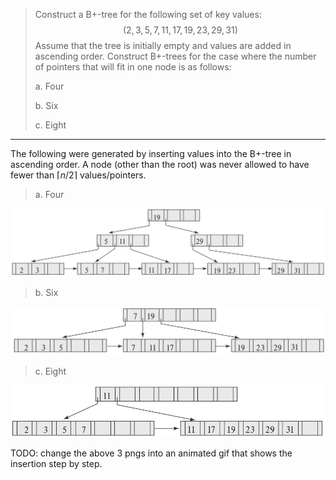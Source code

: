 > Construct a B+-tree for the following set of key values: 
> $$
> (2, 3, 5, 7, 11, 17, 19, 23, 29, 31)
> $$
> Assume that the tree is initially empty and values are added in 
> ascending order. Construct B+-trees for the case where the number
> of pointers that will fit in one node is as follows: 
> 
> a. Four
> 
> b. Six
> 
> c. Eight 

--------------------------------

The following were generated by inserting values into the B+-tree in ascending
order. A node (other than the root) was never allowed to have fewer than 
$\lceil n / 2 \rceil$ values/pointers. 

> a. Four

<img src="14.3a.png"/>

> b. Six

<img src="14.3b.png"/>

> c. Eight 

<img src="14.3c.png"/>

TODO: change the above 3 pngs into an animated gif that shows the insertion step by step.